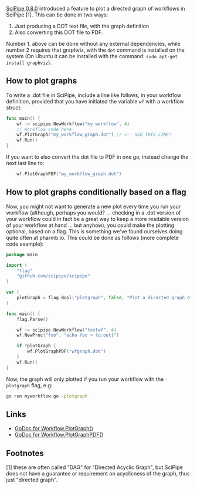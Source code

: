 [SciPipe 0.8.0](https://github.com/scipipe/scipipe/releases/tag/v0.8.0)
introduced a feature to plot a directed graph of workflows in SciPipe [1].
This can be done in two ways:

1. Just producing a DOT text file, with the graph definition
2. Also converting this DOT file to PDF.

Number 1. above can be done without any external dependencies, while number 2
requires that graphviz, with the `dot` command is installed on the system (On
Ubuntu it can be installed with the command: `sudo apt-get install graphviz`).

## How to plot graphs

To write a .dot file in SciPipe, include a line like follows, in your workflow
definition, provided that you have initiated the variable `wf` with a workflow
struct:

```go
func main() {
    wf := scipipe.NewWorkflow("my workflow", 4)
    // Workflow code here
    wf.PlotGraph("my_workflow_graph.dot") // <-- SEE THIS LINE!
    wf.Run()
}
```

If you want to also convert the dot file to PDF in one go, instead change the
next last line to:

```go
    wf.PlotGraphPDF("my_workflow_graph.dot")
```

## How to plot graphs conditionally based on a flag

Now, you might not want to generate a new plot every time you run your workflow
(although, perhaps you would? ... checking in a .dot version of your workflow
could in fact be a great way to keep a more readable version of your workflow
at hand ... but anyhow), you could make the plotting optional, based on a flag.
This is something we've found ourselves doing quite often at pharmb.io. This
could be done as follows (more complete code example):

```go
package main

import (
    "flag"
    "github.com/scipipe/scipipe"
)

var (
    plotGraph = flag.Bool("plotgraph", false, "Plot a directed graph of the workflow to PDF")
)

func main() {
    flag.Parse()

    wf := scipipe.NewWorkflow("testwf", 4)
    wf.NewProc("foo", "echo foo > {o:out}")

    if *plotGraph {
        wf.PlotGraphPDF("wfgraph.dot")
    }
    wf.Run()
}
```

Now, the graph will only plotted if you run your workflow with the
`-plotgraph` flag, e.g:

```bash
go run myworkflow.go -plotgraph
```

## Links

- [GoDoc for Workflow.PlotGraph()](https://godoc.org/github.com/scipipe/scipipe#Workflow.PlotGraph)
- [GoDoc for Workflow.PlotGraphPDF()](https://godoc.org/github.com/scipipe/scipipe#Workflow.PlotGraphPDF)

## Footnotes

[1] these are often called "DAG" for "Directed Acyclic Graph", but
SciPipe does not have a guarantee or requirement on acyclicness of the graph,
thus just "directed graph".